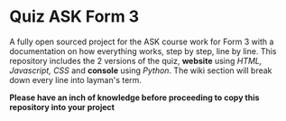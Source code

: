 # Quiz ASK Form 3
A fully open sourced project for the ASK course work for Form 3 with a documentation on how everything works, step by step, line by line. This repository includes the 2 versions of the quiz, **website** using *HTML, Javascript, CSS* and **console** using *Python*. The wiki section will break down every line into layman's term.

**Please have an inch of knowledge before proceeding to copy this repository into your project**


